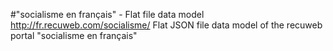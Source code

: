 #"socialisme en français" - Flat file data model
http://fr.recuweb.com/socialisme/
Flat JSON file data model of the recuweb portal "socialisme en français"
